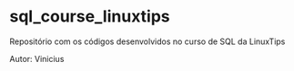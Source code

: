 # sql_course_linuxtips
Repositório com os códigos desenvolvidos no curso de SQL da LinuxTips

Autor: Vinicius